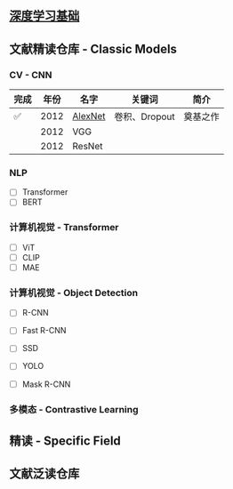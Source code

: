 ## [深度学习基础](./Base/README.md)

## 文献精读仓库 - Classic Models

### CV - CNN

| 完成 | 年份 | 名字                                                         | 关键词   | 简介                                                     |
| ------ | ---- | ------------------------------------------------------------ | -------------------- | ------------------|
| ✅      | 2012 | [AlexNet](./CNN/AlexNet.md) |   卷积、Dropout           |  奠基之作
|       | 2012 | VGG |              |  
|       | 2012 | ResNet |              |  


### NLP
- [ ] Transformer
- [ ] BERT

### 计算机视觉 - Transformer
- [ ] ViT
- [ ] CLIP
- [ ] MAE

### 计算机视觉 - Object Detection
- [ ] R-CNN
- [ ] Fast R-CNN
- [ ] SSD
- [ ] YOLO
- [ ] Mask R-CNN


### 多模态 - Contrastive Learning

## 精读 - Specific Field

## 文献泛读仓库